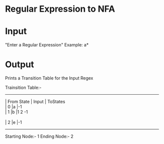 # Regular Expression to NFA

# Input
"Enter a Regular Expression"
Example: a*

# Output
Prints a Transition Table for the Input Regex

Trainsition Table:- 
___________________________________________
| From State	| Input	| ToStates             </br>
| 0          |a     	|-1                    </br>
| 1          |b     	|1     	2     	-1      </br>  
| 2          |e     	|-1                    </br>  
___________________________________________

Starting Node:- 1
Ending Node:- 2
